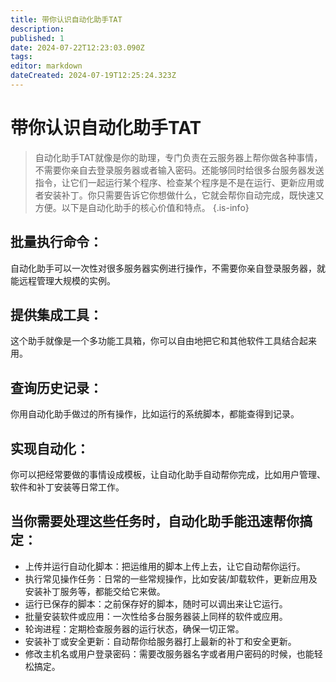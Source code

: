 ```yaml
---
title: 带你认识自动化助手TAT
description: 
published: 1
date: 2024-07-22T12:23:03.090Z
tags: 
editor: markdown
dateCreated: 2024-07-19T12:25:24.323Z
---
```


# 带你认识自动化助手TAT
> 自动化助手TAT就像是你的助理，专门负责在云服务器上帮你做各种事情，不需要你亲自去登录服务器或者输入密码。还能够同时给很多台服务器发送指令，让它们一起运行某个程序、检查某个程序是不是在运行、更新应用或者安装补丁。你只需要告诉它你想做什么，它就会帮你自动完成，既快速又方便。以下是自动化助手的核心价值和特点。
{.is-info}


## 批量执行命令：
自动化助手可以一次性对很多服务器实例进行操作，不需要你亲自登录服务器，就能远程管理大规模的实例。
## 提供集成工具：
这个助手就像是一个多功能工具箱，你可以自由地把它和其他软件工具结合起来用。
## 查询历史记录：
你用自动化助手做过的所有操作，比如运行的系统脚本，都能查得到记录。
## 实现自动化：
你可以把经常要做的事情设成模板，让自动化助手自动帮你完成，比如用户管理、软件和补丁安装等日常工作。

## 当你需要处理这些任务时，自动化助手能迅速帮你搞定：

- 上传并运行自动化脚本：把运维用的脚本上传上去，让它自动帮你运行。
- 执行常见操作任务：日常的一些常规操作，比如安装/卸载软件，更新应用及安装补丁服务等，都能交给它来做。
- 运行已保存的脚本：之前保存好的脚本，随时可以调出来让它运行。
- 批量安装软件或应用：一次性给多台服务器装上同样的软件或应用。
- 轮询进程：定期检查服务器的运行状态，确保一切正常。
- 安装补丁或安全更新：自动帮你给服务器打上最新的补丁和安全更新。
- 修改主机名或用户登录密码：需要改服务器名字或者用户密码的时候，也能轻松搞定。